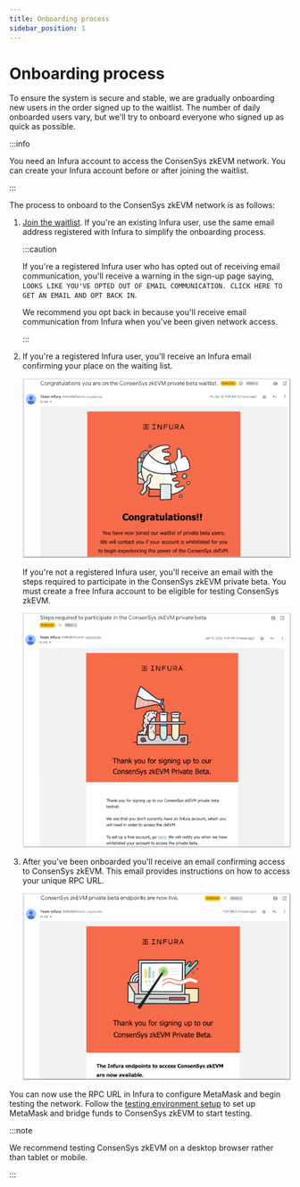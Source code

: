 ```yaml
---
title: Onboarding process
sidebar_position: 1
---
```


# Onboarding process

To ensure the system is secure and stable, we are gradually onboarding new users in the order signed up to the waitlist. The number of daily onboarded users vary, but we'll try to onboard everyone who signed up as quick as possible.

:::info

You need an Infura account to access the ConsenSys zkEVM network. You can create your Infura account before or after joining the waitlist.

:::

The process to onboard to the ConsenSys zkEVM network is as follows:

1.  [Join the waitlist](https://www.infura.io/resources/network/consensys-zkevm-beta-signup). If you're an existing Infura user, use the same email address registered with Infura to simplify the onboarding process.

    :::caution

    If you're a registered Infura user who has opted out of receiving email communication, you'll receive a warning in the sign-up page saying, `LOOKS LIKE YOU'VE OPTED OUT OF EMAIL COMMUNICATION. CLICK HERE TO GET AN EMAIL AND OPT BACK IN`.

    We recommend you opt back in because you'll receive email communication from Infura when you've been given network access.

    :::

2.  If you're a registered Infura user, you'll receive an Infura email confirming your place on the waiting list.

    ![Waitlist confirmation email](../assets/waitlist_confirm.png)

    If you're not a registered Infura user, you'll receive an email with the steps required to participate in the ConsenSys zkEVM private beta. You must create a free Infura account to be eligible for testing ConsenSys zkEVM.

    ![Steps required email](../assets/steps_required.png)

3.  After you've been onboarded you'll receive an email confirming access to ConsenSys zkEVM. This email provides instructions on how to access your unique RPC URL.

    ![Confirmation email](../assets/confirmation.png)

You can now use the RPC URL in Infura to configure MetaMask and begin testing the network. Follow the [testing environment setup](https://goerli.zkevm.consensys.net/) to set up MetaMask and bridge funds to ConsenSys zkEVM to start testing.

:::note

We recommend testing ConsenSys zkEVM on a desktop browser rather than tablet or mobile.

:::
